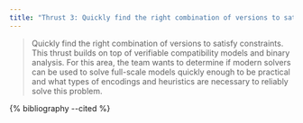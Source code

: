 ```yaml
---
title: "Thrust 3: Quickly find the right combination of versions to satisfy constraints"
---
```


> Quickly find the right combination of versions to satisfy constraints. This thrust builds on top of verifiable compatibility models and binary analysis. For this area, the team wants to determine if modern solvers can be used to solve full-scale models quickly enough to be practical and what types of encodings and heuristics are necessary to reliably solve this problem.

{% bibliography --cited %}
